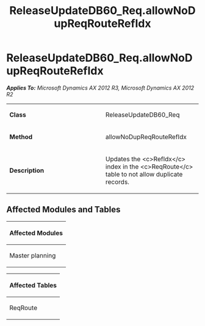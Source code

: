 ﻿---
title: ReleaseUpdateDB60_Req.allowNoDupReqRouteRefIdx
TOCTitle: ReleaseUpdateDB60_Req.allowNoDupReqRouteRefIdx
ms:assetid: 94cb6d60-dbf0-22fc-24e1-01d56c0374ef
ms:mtpsurl: https://msdn.microsoft.com/en-us/library/JJ686152(v=AX.60)
ms:contentKeyID: 49709856
ms.date: 05/18/2015
mtps_version: v=AX.60
---

# ReleaseUpdateDB60\_Req.allowNoDupReqRouteRefIdx 


_**Applies To:** Microsoft Dynamics AX 2012 R3, Microsoft Dynamics AX 2012 R2_

<table>
<colgroup>
<col style="width: 50%" />
<col style="width: 50%" />
</colgroup>
<tbody>
<tr class="odd">
<td><p><strong>Class</strong></p></td>
<td><p>ReleaseUpdateDB60_Req</p></td>
</tr>
<tr class="even">
<td><p><strong>Method</strong></p></td>
<td><p>allowNoDupReqRouteRefIdx</p></td>
</tr>
<tr class="odd">
<td><p><strong>Description</strong></p></td>
<td><p>Updates the &lt;c&gt;RefIdx&lt;/c&gt; index in the &lt;c&gt;ReqRoute&lt;/c&gt; table to not allow duplicate records.</p></td>
</tr>
</tbody>
</table>


## Affected Modules and Tables

<table>
<colgroup>
<col style="width: 100%" />
</colgroup>
<thead>
<tr class="header">
<th><p>Affected Modules</p></th>
</tr>
</thead>
<tbody>
<tr class="odd">
<td><p>Master planning</p></td>
</tr>
</tbody>
</table>


<table>
<colgroup>
<col style="width: 100%" />
</colgroup>
<thead>
<tr class="header">
<th><p>Affected Tables</p></th>
</tr>
</thead>
<tbody>
<tr class="odd">
<td><p>ReqRoute</p></td>
</tr>
</tbody>
</table>

  


